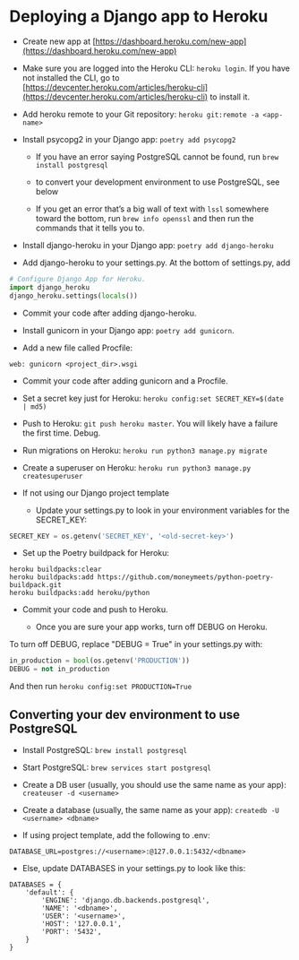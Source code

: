 # Deploying a Django app to Heroku

* Create new app at [https://dashboard.heroku.com/new-app](https://dashboard.heroku.com/new-app)

* Make sure you are logged into the Heroku CLI: `heroku login`. If you have not installed the CLI, go to [https://devcenter.heroku.com/articles/heroku-cli](https://devcenter.heroku.com/articles/heroku-cli) to install it.

* Add heroku remote to your Git repository: `heroku git:remote -a <app-name>`

* Install psycopg2 in your Django app: `poetry add psycopg2`

    * If you have an error saying PostgreSQL cannot be found, run `brew install postgresql`

    * to convert your development environment to use PostgreSQL, see below

    * If you get an error that’s a big wall of text with `lssl` somewhere toward the bottom, run `brew info openssl` and then run the commands that it tells you to.

* Install django-heroku in your Django app: `poetry add django-heroku`

* Add django-heroku to your settings.py. At the bottom of settings.py, add

```py
# Configure Django App for Heroku.
import django_heroku
django_heroku.settings(locals())
```

* Commit your code after adding django-heroku.

* Install gunicorn in your Django app: `poetry add gunicorn`.

* Add a new file called Procfile:

```
web: gunicorn <project_dir>.wsgi
```

* Commit your code after adding gunicorn and a Procfile.

* Set a secret key just for Heroku: `heroku config:set SECRET_KEY=$(date | md5)`

* Push to Heroku: `git push heroku master`. You will likely have a failure the first time. Debug.

* Run migrations on Heroku: `heroku run python3 manage.py migrate`

* Create a superuser on Heroku: `heroku run python3 manage.py createsuperuser`

* If not using our Django project template

    * Update your settings.py to look in your environment variables for the SECRET_KEY:

```py
SECRET_KEY = os.getenv('SECRET_KEY', '<old-secret-key>')
```

* Set up the Poetry buildpack for Heroku:

```
heroku buildpacks:clear
heroku buildpacks:add https://github.com/moneymeets/python-poetry-buildpack.git
heroku buildpacks:add heroku/python
```

* Commit your code and push to Heroku.

    * Once you are sure your app works, turn off DEBUG on Heroku.

To turn off DEBUG, replace "DEBUG = True" in your settings.py with:

```py
in_production = bool(os.getenv('PRODUCTION'))
DEBUG = not in_production
```

And then run `heroku config:set PRODUCTION=True`

## Converting your dev environment to use PostgreSQL

* Install PostgreSQL: `brew install postgresql`

* Start PostgreSQL: `brew services start postgresql`

* Create a DB user (usually, you should use the same name as your app): `createuser -d <username>`

* Create a database (usually, the same name as your app): `createdb -U <username> <dbname>`

* If using project template, add the following to .env:

```
DATABASE_URL=postgres://<username>:@127.0.0.1:5432/<dbname>
```

* Else, update DATABASES in your settings.py to look like this:

```
DATABASES = {
    'default': {
        'ENGINE': 'django.db.backends.postgresql',
        'NAME': '<dbname>',
        'USER': '<username>',
        'HOST': '127.0.0.1',
        'PORT': '5432',
    }
}
```

